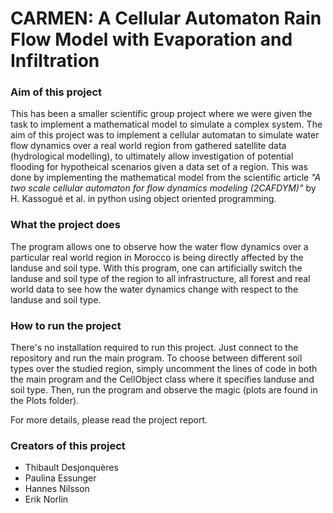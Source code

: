 # CARMEN: A Cellular Automaton Rain Flow Model with Evaporation and Infiltration

### Aim of this project ### 
This has been a smaller scientific group project where we were given the task to implement a mathematical model to simulate a complex system. The aim of this project was to implement a cellular automatan to simulate water flow dynamics over a real world region from gathered satellite data (hydrological modelling), to ultimately allow investigation of potential flooding for hypotheical scenarios given a data set of a region. This was done by implementing the mathematical model from the scientific article *"A two scale cellular automaton for flow dynamics modeling (2CAFDYM)"* by H. Kassogué et al. in python using object oriented programming.

### What the project does ### 
The program allows one to observe how the water flow dynamics over a particular real world region in Morocco is being directly affected by the landuse and soil type. With this program, one can artificially switch the landuse and soil type of the region to all infrastructure, all forest and real world data to see how the water dynamics change with respect to the landuse and soil type.
  
### How to run the project ### 
There's no installation required to run this project. Just connect to the repository and run the main program. To choose between different soil types over the studied region, simply uncomment the lines of code in both the main program and the CellObject class where it specifies landuse and soil type. Then, run the program and observe the magic (plots are found in the Plots folder).

For more details, please read the project report.

### Creators of this project ### 
* Thibault Desjonquères
* Paulina Essunger
* Hannes Nilsson
* Erik Norlin





